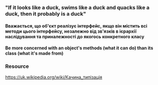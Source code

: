 ### "If it looks like a duck, swims like a duck and quacks like a duck, then it probably is a duck"
#### Вважається, що об'єкт реалізує інтерфейс, якщо він містить всі методи цього інтерфейсу, незалежно від зв'язків в ієрархії наслідування та приналежності до якогось конкретного класу
#### Be more concerned with an object's methods (what it can do) than its class (what it's made from)
### Resource
https://uk.wikipedia.org/wiki/Качина_типізація

